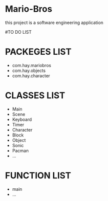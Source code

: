 # Mario-Bros
 this project is a software engineering application

#TO DO LIST

# PACKEGES LIST
- com.hay.mariobros
- com.hay.objects
- com.hay.character

# CLASSES LIST
- Main
- Scene
- Keyboard
- Timer
- Character
- Block
- Object
- Sonic
- Pacman
- ...

# FUNCTION LIST
- main
- ...
